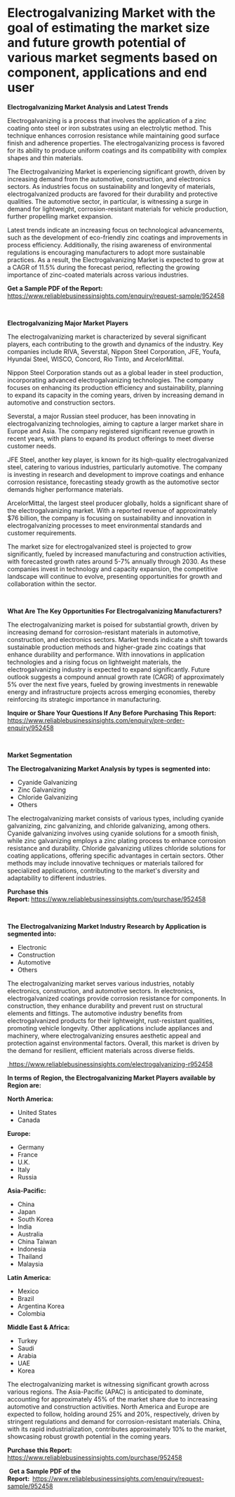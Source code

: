 <p><h1>Electrogalvanizing Market with the goal of estimating the market size and future growth potential of various market segments based on component, applications and end user</h1></p><p><strong>Electrogalvanizing Market Analysis and Latest Trends</strong></p>
<p><p>Electrogalvanizing is a process that involves the application of a zinc coating onto steel or iron substrates using an electrolytic method. This technique enhances corrosion resistance while maintaining good surface finish and adherence properties. The electrogalvanizing process is favored for its ability to produce uniform coatings and its compatibility with complex shapes and thin materials.</p><p>The Electrogalvanizing Market is experiencing significant growth, driven by increasing demand from the automotive, construction, and electronics sectors. As industries focus on sustainability and longevity of materials, electrogalvanized products are favored for their durability and protective qualities. The automotive sector, in particular, is witnessing a surge in demand for lightweight, corrosion-resistant materials for vehicle production, further propelling market expansion.</p><p>Latest trends indicate an increasing focus on technological advancements, such as the development of eco-friendly zinc coatings and improvements in process efficiency. Additionally, the rising awareness of environmental regulations is encouraging manufacturers to adopt more sustainable practices. As a result, the Electrogalvanizing Market is expected to grow at a CAGR of 11.5% during the forecast period, reflecting the growing importance of zinc-coated materials across various industries.</p></p>
<p><strong>Get a Sample PDF of the Report:&nbsp;</strong> <a href="https://www.reliablebusinessinsights.com/enquiry/request-sample/952458?utm_campaign=2723&utm_medium=2&utm_source=Github&utm_content=ia&utm_term=17042025&utm_id=electrogalvanizing">https://www.reliablebusinessinsights.com/enquiry/request-sample/952458</a></p>
<p>&nbsp;</p>
<p><strong>Electrogalvanizing Major Market Players</strong></p>
<p><p>The electrogalvanizing market is characterized by several significant players, each contributing to the growth and dynamics of the industry. Key companies include RIVA, Severstal, Nippon Steel Corporation, JFE, Youfa, Hyundai Steel, WISCO, Concord, Rio Tinto, and ArcelorMittal. </p><p>Nippon Steel Corporation stands out as a global leader in steel production, incorporating advanced electrogalvanizing technologies. The company focuses on enhancing its production efficiency and sustainability, planning to expand its capacity in the coming years, driven by increasing demand in automotive and construction sectors.</p><p>Severstal, a major Russian steel producer, has been innovating in electrogalvanizing technologies, aiming to capture a larger market share in Europe and Asia. The company registered significant revenue growth in recent years, with plans to expand its product offerings to meet diverse customer needs.</p><p>JFE Steel, another key player, is known for its high-quality electrogalvanized steel, catering to various industries, particularly automotive. The company is investing in research and development to improve coatings and enhance corrosion resistance, forecasting steady growth as the automotive sector demands higher performance materials.</p><p>ArcelorMittal, the largest steel producer globally, holds a significant share of the electrogalvanizing market. With a reported revenue of approximately $76 billion, the company is focusing on sustainability and innovation in electrogalvanizing processes to meet environmental standards and customer requirements.</p><p>The market size for electrogalvanized steel is projected to grow significantly, fueled by increased manufacturing and construction activities, with forecasted growth rates around 5-7% annually through 2030. As these companies invest in technology and capacity expansion, the competitive landscape will continue to evolve, presenting opportunities for growth and collaboration within the sector.</p></p>
<p>&nbsp;</p>
<p><strong>What Are The Key Opportunities For Electrogalvanizing Manufacturers?</strong></p>
<p><p>The electrogalvanizing market is poised for substantial growth, driven by increasing demand for corrosion-resistant materials in automotive, construction, and electronics sectors. Market trends indicate a shift towards sustainable production methods and higher-grade zinc coatings that enhance durability and performance. With innovations in application technologies and a rising focus on lightweight materials, the electrogalvanizing industry is expected to expand significantly. Future outlook suggests a compound annual growth rate (CAGR) of approximately 5% over the next five years, fueled by growing investments in renewable energy and infrastructure projects across emerging economies, thereby reinforcing its strategic importance in manufacturing.</p></p>
<p><strong>Inquire or Share Your Questions If Any Before Purchasing This Report:</strong> <a href="https://www.reliablebusinessinsights.com/enquiry/pre-order-enquiry/952458?utm_campaign=2723&utm_medium=2&utm_source=Github&utm_content=ia&utm_term=17042025&utm_id=electrogalvanizing">https://www.reliablebusinessinsights.com/enquiry/pre-order-enquiry/952458</a></p>
<p>&nbsp;</p>
<p><strong>Market Segmentation</strong></p>
<p><strong>The Electrogalvanizing Market Analysis by types is segmented into:</strong></p>
<p><ul><li>Cyanide Galvanizing</li><li>Zinc Galvanizing</li><li>Chloride Galvanizing</li><li>Others</li></ul></p>
<p><p>The electrogalvanizing market consists of various types, including cyanide galvanizing, zinc galvanizing, and chloride galvanizing, among others. Cyanide galvanizing involves using cyanide solutions for a smooth finish, while zinc galvanizing employs a zinc plating process to enhance corrosion resistance and durability. Chloride galvanizing utilizes chloride solutions for coating applications, offering specific advantages in certain sectors. Other methods may include innovative techniques or materials tailored for specialized applications, contributing to the market's diversity and adaptability to different industries.</p></p>
<p><strong>Purchase this Report:&nbsp;</strong><a href="https://www.reliablebusinessinsights.com/purchase/952458?utm_campaign=2723&utm_medium=2&utm_source=Github&utm_content=ia&utm_term=17042025&utm_id=electrogalvanizing">https://www.reliablebusinessinsights.com/purchase/952458</a></p>
<p>&nbsp;</p>
<p><strong>The Electrogalvanizing Market Industry Research by Application is segmented into:</strong></p>
<p><ul><li>Electronic</li><li>Construction</li><li>Automotive</li><li>Others</li></ul></p>
<p><p>The electrogalvanizing market serves various industries, notably electronics, construction, and automotive sectors. In electronics, electrogalvanized coatings provide corrosion resistance for components. In construction, they enhance durability and prevent rust on structural elements and fittings. The automotive industry benefits from electrogalvanized products for their lightweight, rust-resistant qualities, promoting vehicle longevity. Other applications include appliances and machinery, where electrogalvanizing ensures aesthetic appeal and protection against environmental factors. Overall, this market is driven by the demand for resilient, efficient materials across diverse fields.</p></p>
<p><a href="https://www.reliablebusinessinsights.com/electrogalvanizing-r952458?utm_campaign=2723&utm_medium=2&utm_source=Github&utm_content=ia&utm_term=17042025&utm_id=electrogalvanizing">&nbsp;https://www.reliablebusinessinsights.com/electrogalvanizing-r952458</a></p>
<p><strong>In terms of Region, the Electrogalvanizing Market Players available by Region are:</strong></p>
<p>
    <p> <strong> North America: </strong>
        <ul>
            <li>United States</li>
            <li>Canada</li>
        </ul>
        </p> 
    <p> <strong> Europe: </strong>
        <ul>
            <li>Germany</li>
            <li>France</li>
            <li>U.K.</li>
            <li>Italy</li>
            <li>Russia</li>
        </ul>
        </p> 
    <p> <strong> Asia-Pacific: </strong>
        <ul>
            <li>China</li>
            <li>Japan</li>
            <li>South Korea</li>
            <li>India</li>
            <li>Australia</li>
            <li>China Taiwan</li>
            <li>Indonesia</li>
            <li>Thailand</li>
            <li>Malaysia</li>
        </ul>
        </p> 
    <p> <strong> Latin America: </strong>
        <ul>
            <li>Mexico</li>
            <li>Brazil</li>
            <li>Argentina Korea</li>
            <li>Colombia</li>
        </ul>
        </p> 
    <p> <strong> Middle East & Africa: </strong>
        <ul>
            <li>Turkey</li>
            <li>Saudi</li>
            <li>Arabia</li>
            <li>UAE</li>
            <li>Korea</li>
        </ul>
    </p>
    </p>
<p><p>The electrogalvanizing market is witnessing significant growth across various regions. The Asia-Pacific (APAC) is anticipated to dominate, accounting for approximately 45% of the market share due to increasing automotive and construction activities. North America and Europe are expected to follow, holding around 25% and 20%, respectively, driven by stringent regulations and demand for corrosion-resistant materials. China, with its rapid industrialization, contributes approximately 10% to the market, showcasing robust growth potential in the coming years.</p></p>
<p><strong>Purchase this Report: </strong><a href="https://www.reliablebusinessinsights.com/purchase/952458?utm_campaign=2723&utm_medium=2&utm_source=Github&utm_content=ia&utm_term=17042025&utm_id=electrogalvanizing">https://www.reliablebusinessinsights.com/purchase/952458</a></p>
<p>&nbsp;<strong>Get a Sample PDF of the Report:&nbsp;&nbsp;</strong><a href="https://www.reliablebusinessinsights.com/enquiry/request-sample/952458?utm_campaign=2723&utm_medium=2&utm_source=Github&utm_content=ia&utm_term=17042025&utm_id=electrogalvanizing">https://www.reliablebusinessinsights.com/enquiry/request-sample/952458</a></p>
<p><strong></strong></p>
<p><p></p><p></p><p></p></p>